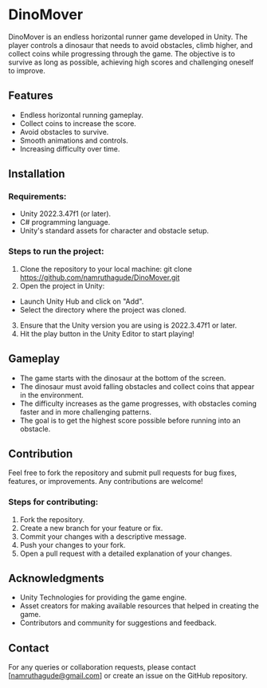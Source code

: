# DinoMover

DinoMover is an endless horizontal runner game developed in Unity. The player controls a dinosaur that needs to avoid obstacles, climb higher, and collect coins while progressing through the game. The objective is to survive as long as possible, achieving high scores and challenging oneself to improve.

## Features
- Endless horizontal running gameplay.
- Collect coins to increase the score.
- Avoid obstacles to survive.
- Smooth animations and controls.
- Increasing difficulty over time.

## Installation

### Requirements:
- Unity 2022.3.47f1 (or later).
- C# programming language.
- Unity's standard assets for character and obstacle setup.

### Steps to run the project:

1. Clone the repository to your local machine:
   git clone https://github.com/namruthagude/DinoMover.git
2. Open the project in Unity:
  - Launch Unity Hub and click on "Add".
  - Select the directory where the project was cloned.
3. Ensure that the Unity version you are using is 2022.3.47f1 or later.
4. Hit the play button in the Unity Editor to start playing!

## Gameplay

- The game starts with the dinosaur at the bottom of the screen.
- The dinosaur must avoid falling obstacles and collect coins that appear in the environment.
- The difficulty increases as the game progresses, with obstacles coming faster and in more challenging patterns.
- The goal is to get the highest score possible before running into an obstacle.
  
## Contribution
Feel free to fork the repository and submit pull requests for bug fixes, features, or improvements. Any contributions are welcome!

### Steps for contributing:
1. Fork the repository.
2. Create a new branch for your feature or fix.
3. Commit your changes with a descriptive message.
4. Push your changes to your fork.
5. Open a pull request with a detailed explanation of your changes.

## Acknowledgments
- Unity Technologies for providing the game engine.
- Asset creators for making available resources that helped in creating the game.
- Contributors and community for suggestions and feedback.

## Contact
For any queries or collaboration requests, please contact [namruthagude@gmail.com] or create an issue on the GitHub repository.




